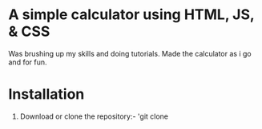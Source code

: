 <h1> A simple calculator using HTML, JS, & CSS</h1>
 
 Was brushing up my skills and doing tutorials. Made the calculator as i go and for fun.
 
 <h1> Installation </h1>
 
 1. Download or clone the repository:-
 'git clone 
